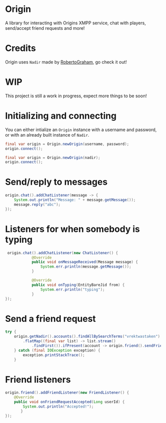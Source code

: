 # Origin
A library for interacting with Origins XMPP service, chat with players, send/accept friend requests and more!

# Credits
Origin uses `Nadir` made by [RobertoGraham](https://github.com/RobertoGraham/nadir), go check it out!

# WIP
This project is still a work in progress, expect more things to be soon!

# Initializing and connecting
You can either intialize an `Origin` instance with a username and password, or with an already built instance of `Nadir`.

```java
final var origin = Origin.newOrigin(username, password);
origin.connect();
```

```java
final var origin = Origin.newOrigin(nadir);
origin.connect();
```

# Send/reply to messages
```java
origin.chat().addChatListener(message -> {
    System.out.println("Message: " + message.getMessage());
    message.reply("abc");
});
```

# Listeners for when somebody is typing
```java
 origin.chat().addChatListener(new ChatListener() {
            @Override
            public void onMessageReceived(Message message) {
                System.err.println(message.getMessage());
            }

            @Override
            public void onTyping(EntityBareJid from) {
                System.err.println("typing");
            }
});
```

# Send a friend request
```java
try {
    origin.getNadir().accounts().findAllBySearchTerms("vrektwastaken")
        .flatMap((final var list) -> list.stream()
            .findFirst()).ifPresent(account -> origin.friend().sendFriendRequest(account.userId()));
    } catch (final IOException exception) {
        exception.printStackTrace();
    }
```

# Friend listeners
```java
origin.friend().addFriendListener(new FriendListener() {
    @Override
    public void onFriendRequestAccepted(Long userId) {
        System.out.println("Accepted!");
       }
});
```
